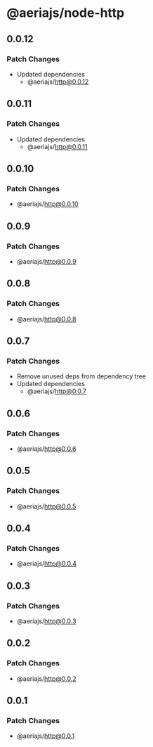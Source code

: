 # @aeriajs/node-http

## 0.0.12

### Patch Changes

- Updated dependencies
  - @aeriajs/http@0.0.12

## 0.0.11

### Patch Changes

- Updated dependencies
  - @aeriajs/http@0.0.11

## 0.0.10

### Patch Changes

- @aeriajs/http@0.0.10

## 0.0.9

### Patch Changes

- @aeriajs/http@0.0.9

## 0.0.8

### Patch Changes

- @aeriajs/http@0.0.8

## 0.0.7

### Patch Changes

- Remove unused deps from dependency tree
- Updated dependencies
  - @aeriajs/http@0.0.7

## 0.0.6

### Patch Changes

- @aeriajs/http@0.0.6

## 0.0.5

### Patch Changes

- @aeriajs/http@0.0.5

## 0.0.4

### Patch Changes

- @aeriajs/http@0.0.4

## 0.0.3

### Patch Changes

- @aeriajs/http@0.0.3

## 0.0.2

### Patch Changes

- @aeriajs/http@0.0.2

## 0.0.1

### Patch Changes

- @aeriajs/http@0.0.1
